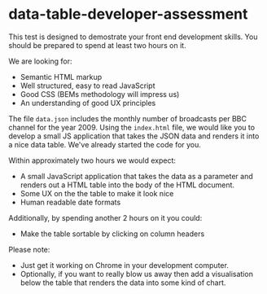 data-table-developer-assessment
==============================

This test is designed to demostrate your front end development skills.  You should be prepared to spend at least two hours on it.

We are looking for:

* Semantic HTML markup
* Well structured, easy to read JavaScript
* Good CSS (BEMs methodology will impress us)
* An understanding of good UX principles

The file `data.json` includes the monthly number of broadcasts per BBC channel for the year 2009.  Using the `index.html` file, we would like you to develop a small JS application that takes the JSON data and renders it into a nice data table.  We've already started the code for you.

Within approximately two hours we would expect:

* A small JavaScript application that takes the data as a parameter and renders out a HTML table into the body of the HTML document.
* Some UX on the the table to make it look nice
* Human readable date formats

Additionally, by spending another 2 hours on it you could:

* Make the table sortable by clicking on column headers

Please note:

* Just get it working on Chrome in your development computer.
* Optionally, if you want to really blow us away then add a visualisation below the table that renders the data into some kind of chart.